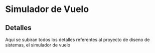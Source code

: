# Simulador de Vuelo
Detalles
---
Aqui se subiran todos los detalles referentes al proyecto de diseno de sistemas, el simulador de vuelo
